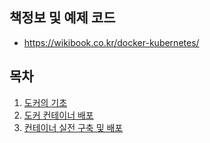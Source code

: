 ## 책정보 및 예제 코드

- https://wikibook.co.kr/docker-kubernetes/

## 목차

1. [도커의 기초](./01-도커의-기초.md)
2. [도커 컨테이너 배포](./02-도커-컨테이너-배포.md)
3. [컨테이너 실전 구축 및 배포](./03-컨테이너-실전-구축-및-배포.md)
